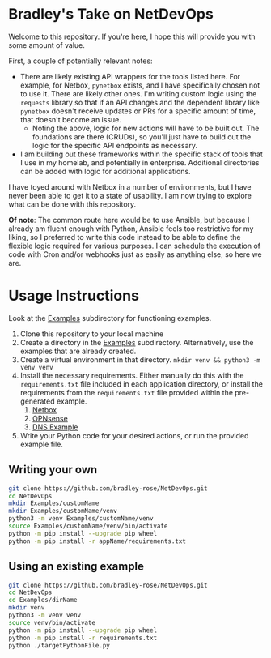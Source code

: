 # Bradley's Take on NetDevOps
Welcome to this repository. If you're here, I hope this will provide you with some amount of value. 

First, a couple of potentially relevant notes:

- There are likely existing API wrappers for the tools listed here. For example, for Netbox, `pynetbox` exists, and I have specifically chosen not to use it. There are likely other ones. I'm writing custom logic using the `requests` library so that if an API changes and the dependent library like `pynetbox` doesn't receive updates or PRs for a specific amount of time, that doesn't become an issue.
  - Noting the above, logic for new actions will have to be built out. The foundations are there (CRUDs), so you'll just have to build out the logic for the specific API endpoints as necessary.
- I am building out these frameworks within the specific stack of tools that I use in my homelab, and potentially in enterprise. Additional directories can be added with logic for additional applications.

I have toyed around with Netbox in a number of environments, but I have never been able to get it to a state of usability. I am now trying to explore what can be done with this repository. 

**Of note**: The common route here would be to use Ansible, but because I already am fluent enough with Python, Ansible feels too restrictive for my liking, so I preferred to write this code instead to be able to define the flexible logic required for various purposes. I can schedule the execution of code with Cron and/or webhooks just as easily as anything else, so here we are.

# Usage Instructions
Look at the [Examples](./Examples/) subdirectory for functioning examples.

1. Clone this repository to your local machine
2. Create a directory in the [Examples](./Examples/) subdirectory. Alternatively, use the examples that are already created.
3. Create a virtual environment in that directory. `mkdir venv && python3 -m venv venv`
4. Install the necessary requirements. Either manually do this with the `requirements.txt` file included in each application directory, or install the requirements from the `requirements.txt` file provided within the pre-generated example.
   1. [Netbox](./Netbox/requirements.txt)
   2. [OPNsense](./OPNsense/requirements.txt)
   3. [DNS Example](./Examples/Netbox-to-OPNsense-DNS/requirements.txt)
5. Write your Python code for your desired actions, or run the provided example file.

## Writing your own
```sh
git clone https://github.com/bradley-rose/NetDevOps.git
cd NetDevOps
mkdir Examples/customName
mkdir Examples/customName/venv
python3 -m venv Examples/customName/venv
source Examples/customName/venv/bin/activate
python -m pip install --upgrade pip wheel
python -m pip install -r appName/requirements.txt
```

## Using an existing example
```sh
git clone https://github.com/bradley-rose/NetDevOps.git
cd NetDevOps
cd Examples/dirName
mkdir venv
python3 -m venv venv
source venv/bin/activate
python -m pip install --upgrade pip wheel
python -m pip install -r requirements.txt
python ./targetPythonFile.py
```